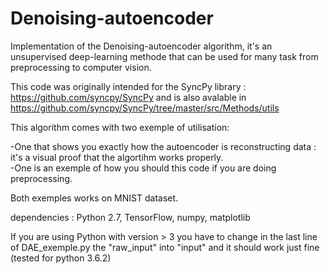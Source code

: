 # Denoising-autoencoder

Implementation of the Denoising-autoencoder algorithm, it's an unsupervised deep-learning methode that can be used for many task from preprocessing to computer vision.

This code was originally intended for the SyncPy library : https://github.com/syncpy/SyncPy and is also avalable in https://github.com/syncpy/SyncPy/tree/master/src/Methods/utils


This algorithm comes with two exemple of utilisation:

  -One that shows you exactly how the autoencoder is reconstructing data : it's a visual proof that the algortihm works properly.  
  -One is an exemple of how you should this code if you are doing preprocessing.

Both exemples works on MNIST dataset.

dependencies : Python 2.7, TensorFlow, numpy, matplotlib

If you are using Python with version > 3 you have to change in the last line of DAE\_exemple.py the "raw\_input" into "input" and it should work just fine (tested for python 3.6.2)

